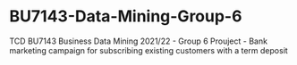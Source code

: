 # BU7143-Data-Mining-Group-6
TCD BU7143 Business Data Mining 2021/22 - Group 6 Prouject - Bank marketing campaign for subscribing existing customers with a term deposit
